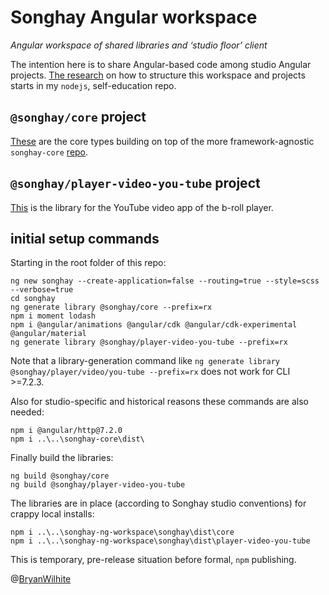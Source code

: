 # Songhay Angular workspace

_Angular workspace of shared libraries and ‘studio floor’ client_

The intention here is to share Angular-based code among studio Angular projects. [The research](https://github.com/BryanWilhite/nodejs/tree/master/angular-workspace-minimal) on how to structure this workspace and projects starts in my `nodejs`, self-education repo.

## `@songhay/core` project

[These](songhay/projects/songhay/core) are the core types building on top of the more framework-agnostic `songhay-core` [repo](https://github.com/BryanWilhite/songhay-core).

## `@songhay/player-video-you-tube` project

[This](songhay/projects/songhay/player-video-you-tube) is the library for the YouTube video app of the b-roll player.

## initial setup commands

Starting in the root folder of this repo:

```console
ng new songhay --create-application=false --routing=true --style=scss --verbose=true
cd songhay
ng generate library @songhay/core --prefix=rx
npm i moment lodash
npm i @angular/animations @angular/cdk @angular/cdk-experimental @angular/material
ng generate library @songhay/player-video-you-tube --prefix=rx
```

Note that a library-generation command like `ng generate library @songhay/player/video/you-tube --prefix=rx` does not work for CLI >=7.2.3.

Also for studio-specific and historical reasons these commands are also needed:

```console
npm i @angular/http@7.2.0
npm i ..\..\songhay-core\dist\
```

Finally build the libraries:

```console
ng build @songhay/core
ng build @songhay/player-video-you-tube
```

The libraries are in place (according to Songhay studio conventions) for crappy local installs:

```console
npm i ..\..\songhay-ng-workspace\songhay\dist\core
npm i ..\..\songhay-ng-workspace\songhay\dist\player-video-you-tube
```

This is temporary, pre-release situation before formal, `npm` publishing.

@[BryanWilhite](https://github.com/BryanWilhite)
